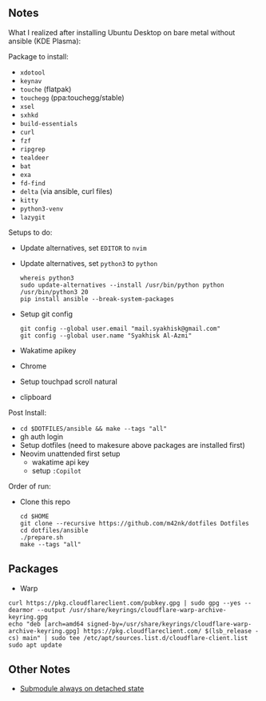 ## Notes

What I realized after installing Ubuntu Desktop on bare metal without ansible (KDE Plasma):

Package to install:
- `xdotool`
- `keynav`
- `touche` (flatpak)
- `touchegg` (ppa:touchegg/stable)
- `xsel`
- `sxhkd`
- `build-essentials`
- `curl`
- `fzf`
- `ripgrep`
- `tealdeer`
- `bat`
- `exa`
- `fd-find`
- `delta` (via ansible, curl files)
- `kitty`
- `python3-venv`
- `lazygit`

Setups to do:
- Update alternatives, set `EDITOR` to `nvim`
- Update alternatives, set `python3` to `python`
    ```
    whereis python3
    sudo update-alternatives --install /usr/bin/python python /usr/bin/python3 20
    pip install ansible --break-system-packages
    ```
- Setup git config
    ```
    git config --global user.email "mail.syakhisk@gmail.com"
    git config --global user.name "Syakhisk Al-Azmi"
    ```

- Wakatime apikey
- Chrome
- Setup touchpad scroll natural
- clipboard

Post Install:
- `cd $DOTFILES/ansible && make --tags "all"`
- gh auth login
- Setup dotfiles (need to makesure above packages are installed first)
- Neovim unattended first setup
    - wakatime api key
    - setup `:Copilot`


Order of run:
- Clone this repo
    ```
    cd $HOME
    git clone --recursive https://github.com/m42nk/dotfiles Dotfiles
    cd dotfiles/ansible
    ./prepare.sh
    make --tags "all"
    ```

## Packages

- Warp
```
curl https://pkg.cloudflareclient.com/pubkey.gpg | sudo gpg --yes --dearmor --output /usr/share/keyrings/cloudflare-warp-archive-keyring.gpg
echo "deb [arch=amd64 signed-by=/usr/share/keyrings/cloudflare-warp-archive-keyring.gpg] https://pkg.cloudflareclient.com/ $(lsb_release -cs) main" | sudo tee /etc/apt/sources.list.d/cloudflare-client.list
sudo apt update
```

## Other Notes

- [Submodule always on detached state](https://stackoverflow.com/q/18770545/7200504)
